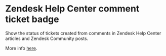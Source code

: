 # Zendesk Help Center comment ticket badge

Show the status of tickets created from comments in Zendesk Help Center articles and Zendesk Community posts.

More info [here](https://aculligan.github.io/tips/commentbadge).
